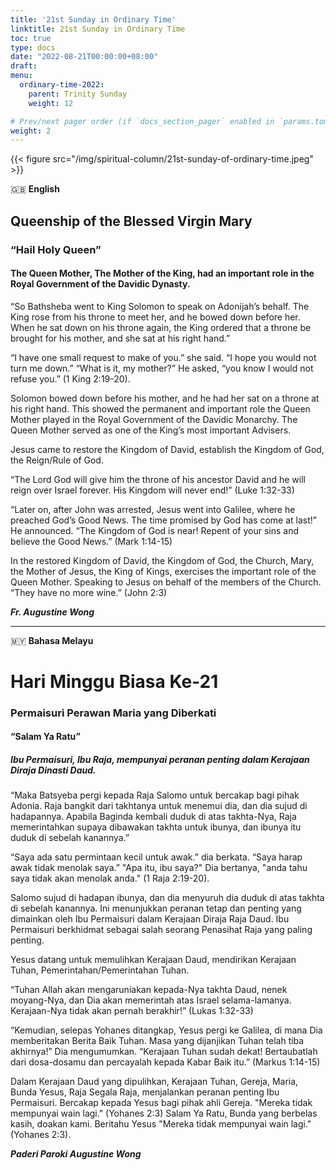 ```yaml
---
title: '21st Sunday in Ordinary Time'
linktitle: 21st Sunday in Ordinary Time
toc: true
type: docs
date: "2022-08-21T00:00:00+08:00"
draft:
menu:
  ordinary-time-2022:
    parent: Trinity Sunday
    weight: 12

# Prev/next pager order (if `docs_section_pager` enabled in `params.toml`)
weight: 2
---
```


{{< figure src="/img/spiritual-column/21st-sunday-of-ordinary-time.jpeg" >}}

:gb: __English__
## Queenship of the Blessed Virgin Mary

### “Hail Holy Queen”

#### The Queen Mother, The Mother of the King, had an important role in the Royal Government of the Davidic Dynasty.

“So Bathsheba went to King Solomon to speak on Adonijah’s behalf. The King rose from his throne to meet her, and he bowed down before her. When he sat down on his throne again, the King ordered that a throne be brought for his mother, and she sat at his right hand.”

“I have one small request to make of you.” she said. “I hope you would not turn me down.” “What is it, my mother?” He asked, “you know I would not refuse you.” (1 King 2:19-20).

Solomon bowed down before his mother, and he had her sat on a throne at his right hand. This showed the permanent and important role the Queen Mother played in the Royal Government of the Davidic Monarchy. The Queen Mother served as one of the King’s most important Advisers.

Jesus came to restore the Kingdom of David, establish the Kingdom of God, the Reign/Rule of God.

“The Lord God will give him the throne of his ancestor David and he will reign over Israel forever. His Kingdom will never end!” (Luke 1:32-33)

“Later on, after John was arrested, Jesus went into Galilee, where he preached God’s Good News. The time promised by God has come at last!” He announced. “The Kingdom of God is near! Repent of your sins and believe the Good News.” (Mark 1:14-15)

In the restored Kingdom of David, the Kingdom of God, the Church, Mary, the Mother of Jesus, the King of Kings, exercises the important role of the Queen Mother. Speaking to Jesus on behalf of the members of the Church. “They have no more wine.” (John 2:3)


___Fr. Augustine Wong___

---

:malaysia: __Bahasa Melayu__
# Hari Minggu Biasa Ke-21
### Permaisuri Perawan Maria yang Diberkati

#### “Salam Ya Ratu”

##### Ibu Permaisuri, Ibu Raja, mempunyai peranan penting dalam Kerajaan Diraja Dinasti Daud.

“Maka Batsyeba pergi kepada Raja Salomo untuk bercakap bagi pihak Adonia. Raja bangkit dari takhtanya untuk menemui dia, dan dia sujud di hadapannya. Apabila Baginda kembali duduk di atas takhta-Nya, Raja memerintahkan supaya dibawakan takhta untuk ibunya, dan ibunya itu duduk di sebelah kanannya.”

“Saya ada satu permintaan kecil untuk awak.” dia berkata. “Saya harap awak tidak menolak saya.” "Apa itu, ibu saya?" Dia bertanya, "anda tahu saya tidak akan menolak anda." (1 Raja 2:19-20).

Salomo sujud di hadapan ibunya, dan dia menyuruh dia duduk di atas takhta di sebelah kanannya. Ini menunjukkan peranan tetap dan penting yang dimainkan oleh Ibu Permaisuri dalam Kerajaan Diraja Raja Daud. Ibu Permaisuri berkhidmat sebagai salah seorang Penasihat Raja yang paling penting.

Yesus datang untuk memulihkan Kerajaan Daud, mendirikan Kerajaan Tuhan, Pemerintahan/Pemerintahan Tuhan.

“Tuhan Allah akan mengaruniakan kepada-Nya takhta Daud, nenek moyang-Nya, dan Dia akan memerintah atas Israel selama-lamanya. Kerajaan-Nya tidak akan pernah berakhir!” (Lukas 1:32-33)

“Kemudian, selepas Yohanes ditangkap, Yesus pergi ke Galilea, di mana Dia memberitakan Berita Baik Tuhan. Masa yang dijanjikan Tuhan telah tiba akhirnya!” Dia mengumumkan. “Kerajaan Tuhan sudah dekat! Bertaubatlah dari dosa-dosamu dan percayalah kepada Kabar Baik itu.” (Markus 1:14-15)

Dalam Kerajaan Daud yang dipulihkan, Kerajaan Tuhan, Gereja, Maria, Bunda Yesus, Raja Segala Raja, menjalankan peranan penting Ibu Permaisuri. Bercakap kepada Yesus bagi pihak ahli Gereja. "Mereka tidak mempunyai wain lagi." (Yohanes 2:3)
Salam Ya Ratu, Bunda yang berbelas kasih, doakan kami. Beritahu Yesus "Mereka tidak mempunyai wain lagi." (Yohanes 2:3).

___Paderi Paroki Augustine Wong___
